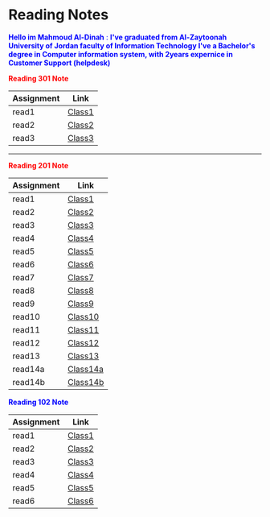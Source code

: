 # Reading Notes


<span style="color:Blue">**Hello im Mahmoud Al-Dinah** : **I've graduated from Al-Zaytoonah University of Jordan faculty of Information Technology I've a Bachelor's degree in Computer information system, with 2years expernice in Customer Support (helpdesk)**</span>

<span style="color:red">**Reading 301 Note**

| Assignment      | Link |
| ----------- | ----------- |
| read1  | [Class1](301/1.md)        |
| read2  | [Class2](301/2.md)        |
| read3  | [Class3](301/3.md)        |


------------------------------



<span style="color:red">**Reading 201 Note**

| Assignment      | Link |
| ----------- | ----------- |
| read1  | [Class1](201/1.md)        |
| read2  | [Class2](201/2.md)        |
| read3  | [Class3](201/3.md)        |
| read4  | [Class4](201/4.md)        |
| read5  | [Class5](201/5.md)        |
| read6  | [Class6](201/6.md)        |
| read7  | [Class7](201/7.md)        |
| read8  | [Class8](201/8.md)        |
| read9  | [Class9](201/9.md)        |
| read10 | [Class10](201/10.md)      |
| read11 | [Class11](201/11.md)      |
| read12 | [Class12](201/12.md)      |
| read13 | [Class13](201/13.md)      |
| read14a | [Class14a](201/14.md)      |
| read14b | [Class14b](201/14b.md)      |


<span style="color:Blue">**Reading 102 Note**

| Assignment      | Link |
| ----------- | ----------- |
| read1  | [Class1](class1.md)        |
| read2  | [Class2](class2.md)        |
| read3  | [Class3](class3.md)        |
| read4  | [Class4](class4.md)        |
| read5  | [Class5](class5.md)        |
| read6  | [Class6](class6.md)        |
